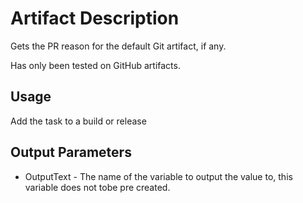 # Artifact Description

Gets the PR reason for the default Git artifact, if any.

Has only been tested on GitHub artifacts.

## Usage

Add the task to a build or release


## Output Parameters
- OutputText - The name of the variable to output the value to, this variable does not tobe pre created.

